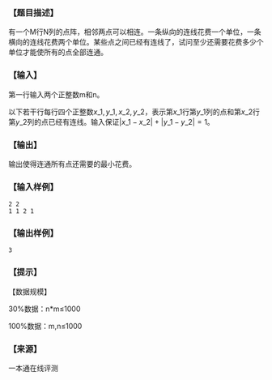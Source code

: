 ### 【题目描述】

有一个M行N列的点阵，相邻两点可以相连。一条纵向的连线花费一个单位，一条横向的连线花费两个单位。某些点之间已经有连线了，试问至少还需要花费多少个单位才能使所有的点全部连通。

### 【输入】

第一行输入两个正整数m和n。

以下若干行每行四个正整数$x\_1,y\_1,x\_2,y\_2$，表示第$x\_1$行第$y\_1$列的点和第$x\_2$行第$y\_2$列的点已经有连线。输入保证$|x\_1-x\_2|+|y\_1-y\_2|=1$。

### 【输出】

输出使得连通所有点还需要的最小花费。

### 【输入样例】

```
2 2
1 1 2 1
```

### 【输出样例】

```
3
```

### 【提示】

【数据规模】

30%数据：n\*m≤1000

100%数据：m,n≤1000


 ### 【来源】

 一本通在线评测 